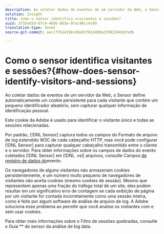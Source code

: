 ```yaml
---
description: Ao coletar dados de eventos de um servidor da Web, o Sensor define automaticamente um cookie persistente para cada visitante que contém um pequeno identificador aleatório, sem capturar qualquer informação de identificação pessoal.
solution: Insight
title: Como o sensor identifica visitantes e sessões?
uuid: 3735ed2d-67c4-469b-8b3e-0fac90cc4c09
translation-type: tm+mt
source-git-commit: aec1f7b14198cdde91f61d490a235022943bfedb

---
```



# Como o sensor identifica visitantes e sessões?{#how-does-sensor-identify-visitors-and-sessions}

Ao coletar dados de eventos de um servidor da Web, o Sensor define automaticamente um cookie persistente para cada visitante que contém um pequeno identificador aleatório, sem capturar qualquer informação de identificação pessoal.

Este cookie da Adobe é usado para identificar o visitante único e todas as sessões relacionadas.

Por padrão, [!DNL Sensor] captura todos os campos do Formato de arquivo de log estendido W3C de cada cabeçalho HTTP, mas você pode configurar [!DNL Sensor] para capturar qualquer cabeçalho transmitido entre o cliente e o servidor. Para obter informações sobre os campos de dados do evento coletados [!DNL Sensor] em [!DNL .vsl] arquivos, consulte Campos [de registro de dados do](../../home/c-snsr-ovrvw/c-evnt-data-rcd-flds/c-evnt-data-rcd-flds.md#concept-ed2a8797cb5b4995b55ffd50a9f12a44)evento.

Os navegadores de alguns visitantes não armazenam cookies persistentemente, e um número muito pequeno de navegadores de visitantes não aceita cookies (mesmo cookies de sessão). Mesmo que representem apenas uma fração do tráfego total de um site, eles podem resultar em um significativo erro de contagem se cada exibição de página por um visitante for contada incorretamente como uma sessão inteira, como é feito por algum software de análise de arquivo de log. A Adobe soluciona esse problema ao permitir que você analise os visitantes com e sem usar cookies.

Para obter mais informações sobre o Filtro de sessões quebradas, consulte o Guia ** do sensor da análise de big data.
